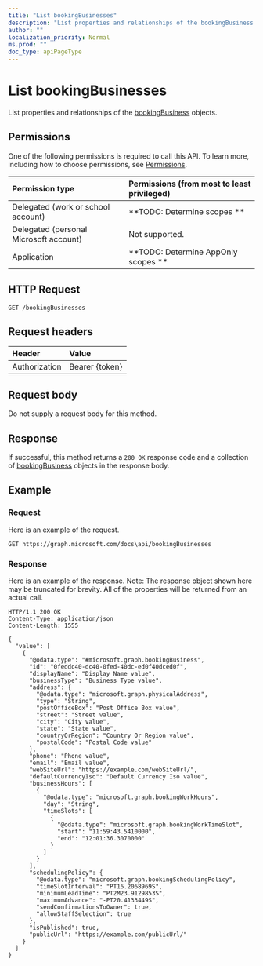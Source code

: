 ```yaml
---
title: "List bookingBusinesses"
description: "List properties and relationships of the bookingBusiness objects."
author: ""
localization_priority: Normal
ms.prod: ""
doc_type: apiPageType
---
```


# List bookingBusinesses

List properties and relationships of the [bookingBusiness](../resources/bookingbusiness.md) objects.

## Permissions
One of the following permissions is required to call this API. To learn more, including how to choose permissions, see [Permissions](/concepts/permissions-reference.md).

|Permission type|Permissions (from most to least privileged)|
|:---|:---|
|Delegated (work or school account)|**TODO: Determine scopes **|
|Delegated (personal Microsoft account)|Not supported.|
|Application|**TODO: Determine AppOnly scopes **|

## HTTP Request
<!-- {
  "blockType": "ignored"
}
-->
``` http
GET /bookingBusinesses
```

## Request headers
|Header|Value|
|:---|:---|
|Authorization|Bearer {token}|

## Request body
Do not supply a request body for this method.

## Response
If successful, this method returns a `200 OK` response code and a collection of [bookingBusiness](../resources/bookingbusiness.md) objects in the response body.

## Example

### Request
Here is an example of the request.
<!-- {
  "blockType": "request",
  "name": "get_bookingbusiness"
}
-->
``` http
GET https://graph.microsoft.com/docs\api/bookingBusinesses
```

### Response
Here is an example of the response. Note: The response object shown here may be truncated for brevity. All of the properties will be returned from an actual call.
<!-- {
  "blockType": "response",
  "truncated": true,
  "@odata.type": "collection(microsoft.graph.bookingbusiness)"
}
-->
``` http
HTTP/1.1 200 OK
Content-Type: application/json
Content-Length: 1555

{
  "value": [
    {
      "@odata.type": "#microsoft.graph.bookingBusiness",
      "id": "0feddc40-dc40-0fed-40dc-ed0f40dced0f",
      "displayName": "Display Name value",
      "businessType": "Business Type value",
      "address": {
        "@odata.type": "microsoft.graph.physicalAddress",
        "type": "String",
        "postOfficeBox": "Post Office Box value",
        "street": "Street value",
        "city": "City value",
        "state": "State value",
        "countryOrRegion": "Country Or Region value",
        "postalCode": "Postal Code value"
      },
      "phone": "Phone value",
      "email": "Email value",
      "webSiteUrl": "https://example.com/webSiteUrl/",
      "defaultCurrencyIso": "Default Currency Iso value",
      "businessHours": [
        {
          "@odata.type": "microsoft.graph.bookingWorkHours",
          "day": "String",
          "timeSlots": [
            {
              "@odata.type": "microsoft.graph.bookingWorkTimeSlot",
              "start": "11:59:43.5410000",
              "end": "12:01:36.3070000"
            }
          ]
        }
      ],
      "schedulingPolicy": {
        "@odata.type": "microsoft.graph.bookingSchedulingPolicy",
        "timeSlotInterval": "PT16.2068969S",
        "minimumLeadTime": "PT2M23.9129853S",
        "maximumAdvance": "-PT20.4133449S",
        "sendConfirmationsToOwner": true,
        "allowStaffSelection": true
      },
      "isPublished": true,
      "publicUrl": "https://example.com/publicUrl/"
    }
  ]
}
```

